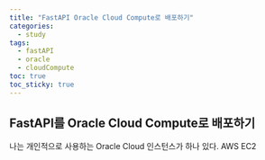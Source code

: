 ```yaml
---
title: "FastAPI Oracle Cloud Compute로 배포하기"
categories:
  - study
tags:
  - fastAPI
  - oracle
  - cloudCompute
toc: true
toc_sticky: true
---
```


## FastAPI를 Oracle Cloud Compute로 배포하기

나는 개인적으로 사용하는 Oracle Cloud 인스턴스가 하나 있다. AWS EC2